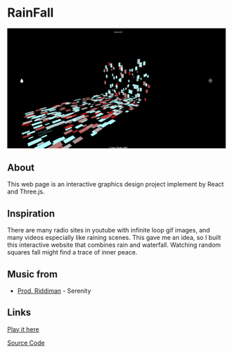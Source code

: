 # RainFall  

![image](
       ./public/picture/rainfall/img_01.png
      )

## About 

This web page is an interactive graphics design project implement by React and Three.js.

## Inspiration

There are many radio sites in youtube with infinite loop gif images, and many videos especially like raining scenes. This gave me an idea, so I built this interactive website that combines rain and waterfall. Watching random squares fall might find a trace of inner peace.

## Music from 
* [Prod. Riddiman](https://www.youtube.com/watch?v=Cx1qHKE_y9Q&ab_channel=Prod.Riddiman) - Serenity 

## Links
[Play it here](https://rainfallreact.herokuapp.com/)

[Source Code](https://github.com/ITChiang/RainFall)



